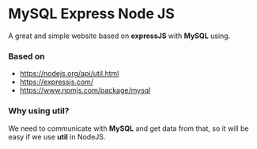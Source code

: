 # MySQL Express Node JS

A great and simple website based on **expressJS** with **MySQL** using.

### Based on

- https://nodejs.org/api/util.html
- https://expressjs.com/
- https://www.npmjs.com/package/mysql

### Why using util?

We need to communicate with **MySQL** and get data from that, so it will be easy if we use **util** in NodeJS.
